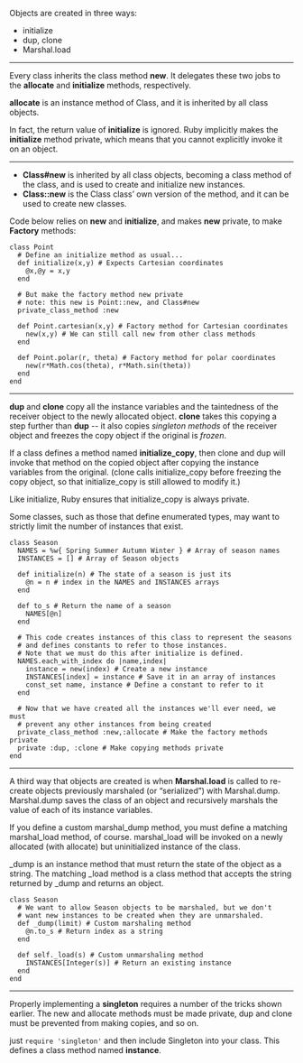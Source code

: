Objects are created in three ways:
  - initialize
  - dup, clone
  - Marshal.load

- - -

Every class inherits the class method **new**. It delegates these two jobs to the **allocate** and **initialize** methods, respectively.

**allocate** is an instance method of Class, and it is inherited by all class objects.

In fact, the return value of **initialize** is ignored. Ruby implicitly makes the **initialize** method private, which means that you cannot explicitly invoke it on an object.

- - -

- **Class#new** is inherited by all class objects, becoming a class method of the class, and is used to create and initialize new instances.
- **Class::new** is the Class class’ own version of the method, and it can be used to create new classes.

Code below relies on **new** and **initialize**, and makes **new** private, to make **Factory** methods:

    class Point
      # Define an initialize method as usual...
      def initialize(x,y) # Expects Cartesian coordinates
        @x,@y = x,y
      end

      # But make the factory method new private
      # note: this new is Point::new, and Class#new
      private_class_method :new

      def Point.cartesian(x,y) # Factory method for Cartesian coordinates
        new(x,y) # We can still call new from other class methods
      end

      def Point.polar(r, theta) # Factory method for polar coordinates
        new(r*Math.cos(theta), r*Math.sin(theta))
      end
    end

- - -

**dup** and **clone** copy all the instance variables and the taintedness of the receiver object to the newly allocated object. **clone** takes this copying a step further than **dup** -- it also copies _singleton methods_ of the receiver object and freezes
the copy object if the original is _frozen_.

If a class defines a method named **initialize_copy**, then clone and dup will invoke that method on the copied object after copying the instance variables from the original. (clone calls initialize_copy before freezing the copy object, so that initialize_copy is still allowed to modify it.)

Like initialize, Ruby ensures that initialize_copy is always private.

Some classes, such as those that define enumerated types, may want to strictly limit the number of instances that exist.

    class Season
      NAMES = %w{ Spring Summer Autumn Winter } # Array of season names
      INSTANCES = [] # Array of Season objects

      def initialize(n) # The state of a season is just its
        @n = n # index in the NAMES and INSTANCES arrays
      end

      def to_s # Return the name of a season
        NAMES[@n]
      end

      # This code creates instances of this class to represent the seasons
      # and defines constants to refer to those instances.
      # Note that we must do this after initialize is defined.
      NAMES.each_with_index do |name,index|
        instance = new(index) # Create a new instance
        INSTANCES[index] = instance # Save it in an array of instances
        const_set name, instance # Define a constant to refer to it
      end

      # Now that we have created all the instances we'll ever need, we must
      # prevent any other instances from being created
      private_class_method :new,:allocate # Make the factory methods private
      private :dup, :clone # Make copying methods private
    end

- - -

A third way that objects are created is when **Marshal.load** is called to re-create objects previously marshaled (or “serialized”) with Marshal.dump. Marshal.dump saves the class of an object and recursively marshals the value of each of its instance variables.

If you define a custom marshal_dump method, you must define a matching marshal_load method, of course. marshal_load will be invoked on a newly allocated (with allocate) but uninitialized instance of the class.

\_dump is an instance method that must return the state of the object as a string. The matching \_load method is a class method that accepts the string returned by \_dump and returns an object.

    class Season
      # We want to allow Season objects to be marshaled, but we don't
      # want new instances to be created when they are unmarshaled.
      def _dump(limit) # Custom marshaling method
        @n.to_s # Return index as a string
      end

      def self._load(s) # Custom unmarshaling method
        INSTANCES[Integer(s)] # Return an existing instance
      end
    end

- - -

Properly implementing a **singleton** requires a number of the tricks shown earlier. The new and allocate methods must be made private, dup and clone must be prevented from making copies, and so on.

just `require 'singleton'` and then include Singleton into your class. This defines a class method named **instance**.
